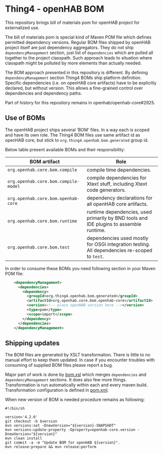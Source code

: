 # Thing4 - openHAB BOM
This repository brings bill of materials pom for openHAB project for externalized use.

The bill of materials pom is special kind of Maven POM file which defines permitted dependency versions.
Regular BOM files shipped by openHAB project itself are just dependency aggregators.
They do not ship `dependencyManagement` section, just list of `dependencies` which are pulled all together to the project classpath.
Such approach leads to situation where classpath might be polluted by more elements than actually needed.

The BOM approach presented in this repository is different.
By defining `dependencyManagement` section Thing4 BOMs ship platform definition. 
Specific dependencies (i.e. on openHAB core artifacts) have to be explicitly declared, but without version.
This allows a fine-grained control over dependencies and dependency paths.

Part of history for this repository remains in openhab/openhab-core#2925.

## Use of BOMs
The openHAB project ships several 'BOM' files.
In a way each is scoped and have its own role.
The Thing4 BOM files use same artifact id as openHAB core, but stick to `org.thing4.openhab.bom.generated` group id.

Below table present available BOMs and their responsibility:

| BOM artifact                         | Role                                                                                         |
|--------------------------------------|----------------------------------------------------------------------------------------------|
| `org.openhab.core.bom.compile`       | compile time dependencies.                                                                   |
| `org.openhab.core.bom.compile-model` | compile dependencies for Xtext stuff, including Xtext code generators.                       |
| `org.openhab.core.bom.openhab-core`  | dependency declarations for all openHAB core artifacts.                                      |
| `org.openhab.core.bom.runtime`       | runtime dependencies, used primarily by BND tools and IDE plugins to assemble runtime.       |
| `org.openhab.core.bom.test`          | dependencies used mostly for OSGi integration testing. All dependencies re-scoped to `test`. |

In order to consume these BOMs you need following section in your Maven POM file:
```xml
    <dependencyManagement>
      <dependencies>
        <dependency>
          <groupId>org.thing4.openhab.bom.generated</groupId>
          <artifactId>org.openhab.core.bom.openhab-core</artifactId>
          <version><!-- place openHAB version here --></version>
          <type>pom</type>
          <scope>import</scope>
        </dependency>
      </dependencies>
    </dependencyManagement>
```

## Shipping updates
The BOM files are generated by XSLT transformation.
There is little to no manual effort to keep them updated.
In case if you encounter troubles with consuming of supplied BOM files please report a bug.

Major part of work is done by [bom.xsl](./bom.xsl) which merges `dependencies` and `dependencyManagement` sections.
It does also few more things.
Transformation is run automatically within each and every maven build.
Transformation configuration is defined in [pom.xml](./pom.xml).

When new version of BOM is needed procedure remains as following:
```shell
#!/bin/sh

version='4.2.0'
git checkout -b $version
mvn versions:set -DnewVersion="${version}-SNAPSHOT"
mvn versions:update-property -Dproperty=openhab-core.version -DnewVersion="${version}"
mvn clean install
git commit -a -m "Update BOM for openHAB ${version}".
mvn release:prepare && mvn release:perform
```

